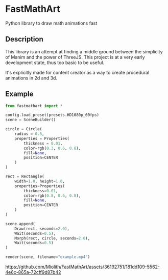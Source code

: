 # FastMathArt
Python library to draw math animations fast

## Description
This library is an attempt at finding a middle ground between the simplicity of Manim and the power of ThreeJS.
This project is at a very early development state, thus too basic to be useful.

It's explicitly made for content creator as a way to create procedural animations in 2d and 3d.

## Example
```python
from fastmathart import *

config.load_preset(presets.HD1080p_60fps)
scene = SceneBuilder()

circle = Circle(
    radius = 0.5,
    properties = Properties(
        thickness = 0.01,
        color=rgb(0.3, 0.6, 0.8),
        fill=None,
        position=CENTER
    )
)

rect = Rectangle(
    width=1.0, height=1.0,
    properties=Properties(
        thickness=0.01,
        color=rgb(0.8, 0.6, 0.8),
        fill=None,
        position=CENTER
    )
)

scene.append(
    Draw(rect, seconds=2.0),
    Wait(seconds=0.5),
    Morph(rect, circle, seconds=2.0),
    Wait(seconds=0.5)
)

render(scene, filename="example.mp4")
```
https://github.com/Miolith/FastMathArt/assets/36192751/181dd109-5562-4e6c-865a-72cff9d87b42
